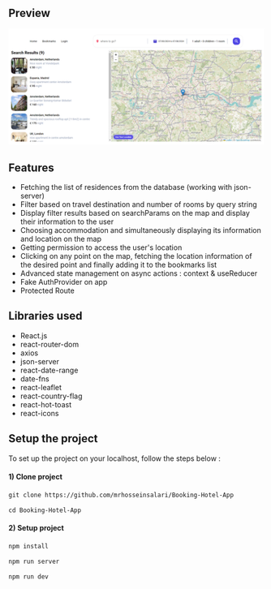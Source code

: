 ## Preview

<div align="center">

![](cover.png)

</div>

## Features

- Fetching the list of residences from the database (working with json-server)
- Filter based on travel destination and number of rooms by query string
- Display filter results based on searchParams on the map and display their information to the user
- Choosing accommodation and simultaneously displaying its information and location on the map
- Getting permission to access the user's location
- Clicking on any point on the map, fetching the location information of the desired point and finally adding it to the bookmarks list
- Advanced state management on async actions : context & useReducer
- Fake AuthProvider on app
- Protected Route

## Libraries used

- React.js
- react-router-dom
- axios
- json-server
- react-date-range
- date-fns
- react-leaflet
- react-country-flag
- react-hot-toast
- react-icons

## Setup the project

To set up the project on your localhost, follow the steps below :

#### 1) Clone project

```shell
git clone https://github.com/mrhosseinsalari/Booking-Hotel-App
```

```shell
cd Booking-Hotel-App
```

#### 2) Setup project

```shell
npm install
```

```shell
npm run server
```

```shell
npm run dev
```
